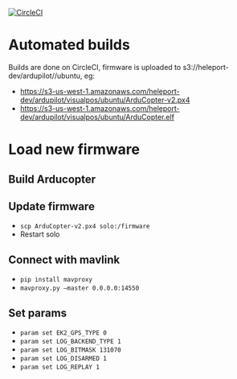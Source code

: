 [![CircleCI](https://circleci.com/gh/heleport/ardupilot.svg?style=svg)](https://circleci.com/gh/heleport/ardupilot)

# Automated builds

Builds are done on CircleCI, firmware is uploaded to s3://heleport-dev/ardupilot/<branchname>/ubuntu, eg:
* https://s3-us-west-1.amazonaws.com/heleport-dev/ardupilot/visualpos/ubuntu/ArduCopter-v2.px4
* https://s3-us-west-1.amazonaws.com/heleport-dev/ardupilot/visualpos/ubuntu/ArduCopter.elf

# Load new firmware

## Build Arducopter

## Update firmware

* `scp ArduCopter-v2.px4 solo:/firmware`
* Restart solo

## Connect with mavlink

* `pip install mavproxy`
* `mavproxy.py —master 0.0.0.0:14550`

## Set params

* `param set EK2_GPS_TYPE 0`
* `param set LOG_BACKEND_TYPE 1`
* `param set LOG_BITMASK 131070`
* `param set LOG_DISARMED 1`
* `param set LOG_REPLAY 1`